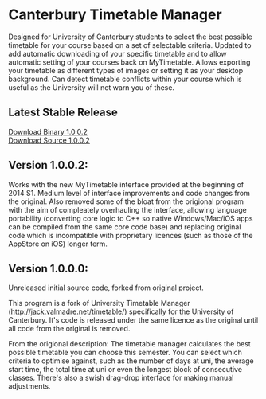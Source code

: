 Canterbury Timetable Manager
==========================

Designed for University of Canterbury students to select the best possible timetable for your course based on a set of selectable criteria. Updated to add automatic downloading of your specific timetable and to allow automatic setting of your courses back on MyTimetable. Allows exporting your timetable as different types of images or setting it as your desktop background. Can detect timetable conflicts within your course which is useful as the University will not warn you of these.

Latest Stable Release
----------------------
[Download Binary 1.0.0.2](https://github.com/mrkno/CanterburyTimetableManager/releases/download/1.0.0.2/CanterburyTimetable.exe)<br/>
[Download Source 1.0.0.2](https://github.com/mrkno/CanterburyTimetableManager/archive/1.0.0.2.zip)

Version 1.0.0.2:
-----------------
Works with the new MyTimetable interface provided at the beginning of 2014 S1. Medium level of interface improvements and code changes from the original. Also removed some of the bloat from the origional program with the aim of compleately overhauling the interface, allowing language portability (converting core logic to C++ so native Windows/Mac/iOS apps can be compiled from the same core code base) and replacing original code which is incompatible with proprietary licences (such as those of the AppStore on iOS) longer term.

Version 1.0.0.0:
-----------------
Unreleased initial source code, forked from original project.

This program is a fork of University Timetable Manager (http://jack.valmadre.net/timetable/) specifically for the University of Canterbury. It's code is released under the same licence as the original until all code from the original is removed.

From the origional description:
The timetable manager calculates the best possible timetable you can choose this semester. You can select which criteria to optimise against, such as the number of days at uni, the average start time, the total time at uni or even the longest block of consecutive classes. There's also a swish drag-drop interface for making manual adjustments.
